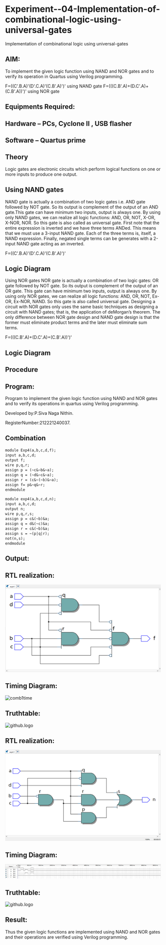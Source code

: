 # Experiment--04-Implementation-of-combinational-logic-using-universal-gates
Implementation of combinational logic using universal-gates
 
## AIM:
To implement the given logic function using NAND and NOR gates and to verify its operation in Quartus using Verilog programming.

F=((C'.B.A)'(D'.C.A)'(C.B'.A)')' using NAND gate
F=(((C.B'.A)+(D.C'.A)+(C.B'.A))')' using NOR gate
## Equipments Required:
## Hardware – PCs, Cyclone II , USB flasher
## Software – Quartus prime


## Theory
Logic gates are electronic circuits which perform logical functions on one or more inputs to produce one output. 

## Using NAND gates
NAND gate is actually a combination of two logic gates i.e. AND gate followed by NOT gate. So its output is complement of the output of an AND gate.This gate can have minimum two inputs, output is always one. By using only NAND gates, we can realize all logic functions: AND, OR, NOT, X-OR, X-NOR, NOR. So this gate is also called as universal gate. First note that the entire expression is inverted and we have three terms ANDed. This means that we must use a 3-input NAND gate. Each of the three terms is, itself, a NAND expression. Finally, negated single terms can be generates with a 2-input NAND gate acting as an inverted.

F=((C'.B.A)'(D'.C.A)'(C.B'.A)')'

## Logic Diagram

Using NOR gates
NOR gate is actually a combination of two logic gates: OR gate followed by NOT gate. So its output is complement of the output of an OR gate. This gate can have minimum two inputs, output is always one. By using only NOR gates, we can realize all logic functions: AND, OR, NOT, Ex-OR, Ex-NOR, NAND. So this gate is also called universal gate. Designing a circuit with NOR gates only uses the same basic techniques as designing a circuit with NAND gates; that is, the application of deMorgan’s theorem. The only difference between NOR gate design and NAND gate design is that the former must eliminate product terms and the later must eliminate sum terms.

F=(((C.B'.A)+(D.C'.A)+(C.B'.A))')'

## Logic Diagram
## Procedure

## Program:
Program to implement the given logic function using NAND and NOR gates and to verify its operations in quartus using Verilog programming.

Developed by:P.Siva Naga Nithin. 

RegisterNumber:212221240037.

## Combination
```
module Exp4(a,b,c,d,f);
input a,b,c,d;
output f;
wire p,q,r;
assign p = (~c&~b&~a);
assign q = (~d&~c&~a);
assign r = (c&~(~b)&~a);
assign f= p&~q&~r;
endmodule
```
```
module exp4(a,b,c,d,n);
input a,b,c,d;
output n;
wire p,q,r,s;
assign p = c&(~b)&a;
assign q = d&(~c)&a;
assign r = c&(~b)&a;
assign s = ~(p|q|r);
not(n,s);
endmodule
```
## Output:
## RTL realization:
![github.logo](e4.png)

## Timing Diagram:
![comb1time](https://user-images.githubusercontent.com/94154780/192535527-b1fd04f4-431e-4df6-ac3e-389271170dfe.jpg)

## Truthtable:
![github.logo](tt1.png)


## RTL realization:
![github.logo](e4.1.png)

## Timing Diagram:
![github.logo](comb2.jpeg)

## Truthtable:
![github.logo](tt2.png)


## Result:
Thus the given logic functions are implemented using NAND and NOR gates and their operations are verified using Verilog programming.
